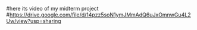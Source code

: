 #here its video of my midterm project
#https://drive.google.com/file/d/14pzz5soN1ymJMmAdQ6uJxOmnwGu4L2Uw/view?usp=sharing
